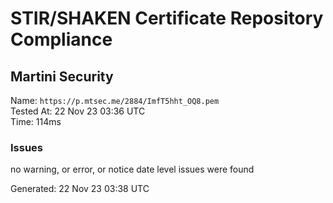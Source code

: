 # STIR/SHAKEN Certificate Repository Compliance

## Martini Security

Name: `https://p.mtsec.me/2884/ImfT5hht_OQ8.pem`\
Tested At: 22 Nov 23 03:36 UTC\
Time: 114ms

### Issues

no warning, or error, or notice date level issues were found

Generated: 22 Nov 23 03:38 UTC